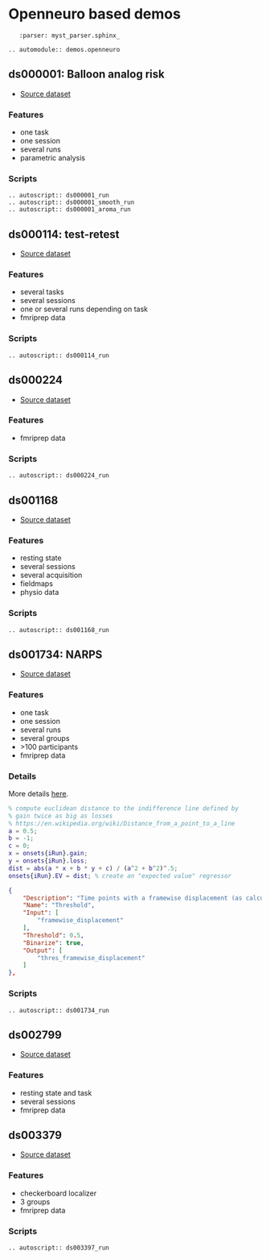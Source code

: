 # Openneuro based demos

```{include} ../../../demos/openneuro/README.md
   :parser: myst_parser.sphinx_
```
```{eval-rst}
.. automodule:: demos.openneuro
```

## ds000001: Balloon analog risk

- [Source dataset](https://openneuro.org/datasets/ds000001)

### Features

-   one task
-   one session
-   several runs
-   parametric analysis

### Scripts

```{eval-rst}
.. autoscript:: ds000001_run
.. autoscript:: ds000001_smooth_run
.. autoscript:: ds000001_aroma_run
```

## ds000114: test-retest

- [Source dataset](https://openneuro.org/datasets/ds000114)

### Features

-   several tasks
-   several sessions
-   one or several runs depending on task
-   fmriprep data

### Scripts

```{eval-rst}
.. autoscript:: ds000114_run
```

## ds000224

- [Source dataset](https://openneuro.org/datasets/ds000224)

### Features

-   fmriprep data

### Scripts

```{eval-rst}
.. autoscript:: ds000224_run
```

## ds001168

- [Source dataset](https://openneuro.org/datasets/ds001168)

### Features

-   resting state
-   several sessions
-   several acquisition
-   fieldmaps
-   physio data

### Scripts

```{eval-rst}
.. autoscript:: ds001168_run
```

## ds001734: NARPS

- [Source dataset](https://openneuro.org/datasets/ds001734)

### Features

- one task
- one session
- several runs
- several groups
- \>100 participants
- fmriprep data

### Details

More details [here](https://docs.google.com/spreadsheets/d/1FU_F6kdxOD4PRQDIHXGHS4zTi_jEVaUqY_Zwg0z6S64/edit#gid=1019165812&range=A51).


<!-- TODO
add expected value to the model
-->

```matlab
% compute euclidean distance to the indifference line defined by
% gain twice as big as losses
% https://en.wikipedia.org/wiki/Distance_from_a_point_to_a_line
a = 0.5;
b = -1;
c = 0;
x = onsets{iRun}.gain;
y = onsets{iRun}.loss;
dist = abs(a * x + b * y + c) / (a^2 + b^2)^.5;
onsets{iRun}.EV = dist; % create an "expected value" regressor
```

<!-- TODO
transformers cannot yet be appled to confounds
-->

```json
{
    "Description": "Time points with a framewise displacement (as calculated by fMRIprep) > 0.5 mm were censored (no interpolation) at the subject level GLM..",
    "Name": "Threshold",
    "Input": [
        "framewise_displacement"
    ],
    "Threshold": 0.5,
    "Binarize": true,
    "Output": [
        "thres_framewise_displacement"
    ]
},
```

### Scripts

```{eval-rst}
.. autoscript:: ds001734_run
```

## ds002799

- [Source dataset](https://openneuro.org/datasets/ds002799)

### Features

-   resting state and task
-   several sessions
-   fmriprep data

## ds003379

- [Source dataset](https://openneuro.org/datasets/ds003379)

### Features

-   checkerboard localizer
-   3 groups
-   fmriprep data

### Scripts

```{eval-rst}
.. autoscript:: ds003397_run
```
